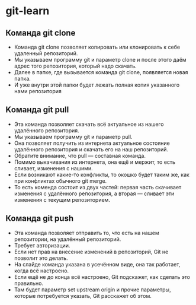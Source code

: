 # git-learn

## Команда git clone ##
* Команда git clone позволяет копировать или клонировать к себе удаленный репозиторий. 
* Мы указываем программу git и параметр clone и после этого даём адрес того репозитория, который надо скачать. 
* Далее в папке, где вызывается команда git clone, появляется новая папка. 
* И уже внутри этой папки будет лежать полная копия указанного нами репозитория

## Kоманда git pull ##
* Эта команда позволяет скачать всё актуальное из нашего удалённого репозитория.
* Мы указываем программу git и параметр pull. 
* Она позволяет получить из интернета актуальное состояние удалённого репозитория и скачать его на наш репозиторий.
* Обратите внимание, что pull — составная команда. 
* Помимо выкачивания из интернета, она ещё и мержит, то есть сливает, изменения с нашими. 
* Если возникают какие-то конфликты, то окошко будет таким же, как при конфликтах обычного git merge. 
* То есть коменда состоит из двух частей: первая часть скачивает изменения с удалённого репозитория, а вторая — сливает эти изменения с текущим репозиторием.

## Команда git push ##
* Эта команда позволяет отправить то, что есть на нашем репозитории, на удалённый репозиторий. 
* Требует авторизации. 
* Если нет прав на внесение изменений в репозиторий, Git не позволит это делать. 
* На слайде команда указана в усечённом виде, она так работает, когда всё настроено. 
* Если ещё не до конца всё настроено, Git подскажет, как сделать это правильно. 
* Там будет параметр set upstream origin и прочие параметры, которые потребуется указать, Git расскажет об этом.
